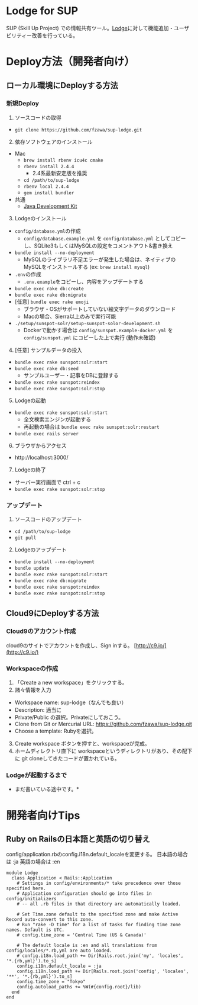 # Lodge for SUP

SUP (Skill Up Project) での情報共有ツール。[Lodge](https://github.com/lodge/lodge)に対して機能追加・ユーザビリティー改善を行っている。

# Deploy方法（開発者向け）

## ローカル環境にDeployする方法

### 新規Deploy

1. ソースコードの取得
  - `git clone https://github.com/fzawa/sup-lodge.git`
2. 依存ソフトウェアのインストール
  - Mac
    - `brew install rbenv icu4c cmake`
    - `rbenv install 2.4.4`
      - 2.4系最新安定版を推奨
    - `cd /path/to/sup-lodge`
    - `rbenv local 2.4.4`
    - `gem install bundler`
  - 共通
    - [Java Development Kit](http://www.oracle.com/technetwork/java/javase/downloads/)
3. Lodgeのインストール
  - `config/database.yml`の作成
    - `config/database.example.yml` を `config/database.yml` としてコピーし、SQLite3もしくはMySQLの設定をコメントアウト&書き換え
  - `bundle install --no-deployment`
    - MySQLのライブラリ不足エラーが発生した場合は、ネイティブのMySQLをインストールする (ex: `brew install mysql`)
  - `.env`の作成
    - `.env.example`をコピーし、内容をアップデートする
  - `bundle exec rake db:create`
  - `bundle exec rake db:migrate`
  - [任意] `bundle exec rake emoji`
    - ブラウザ・OSがサポートしていない絵文字データのダウンロード
    - Macの場合、Sierra以上のみで実行可能
  - `./setup/sunspot-solr/setup-sunspot-solor-development.sh`
    - Dockerで動かす場合は `config/sunspot.example-docker.yml` を `config/sunspot.yml` にコピーした上で実行 (動作未確認)
4. [任意] サンプルデータの投入
  - `bundle exec rake sunspot:solr:start`
  - `bundle exec rake db:seed`
    - サンプルユーザー・記事をDBに登録する
  - `bundle exec rake sunspot:reindex`
  - `bundle exec rake sunspot:solr:stop`
5. Lodgeの起動
  - `bundle exec rake sunspot:solr:start`
    - 全文検索エンジンが起動する
    - 再起動の場合は `bundle exec rake sunspot:solr:restart`
  - `bundle exec rails server`
6. ブラウザからアクセス
  - http://localhost:3000/
7. Lodgeの終了
  - サーバー実行画面で ctrl + c
  - `bundle exec rake sunspot:solr:stop`

### アップデート

1. ソースコードのアップデート
  - `cd /path/to/sup-lodge`
  - `git pull`
2. Lodgeのアップデート
  - `bundle install --no-deployment`
  - `bundle update`
  - `bundle exec rake sunspot:solr:start`
  - `bundle exec rake db:migrate`
  - `bundle exec rake sunspot:reindex`
  - `bundle exec rake sunspot:solr:stop`

## Cloud9にDeployする方法

### Cloud9のアカウント作成
cloud9のサイトでアカウントを作成し、Sign inする。
[http://c9.io/](http://c9.io/)

### Workspaceの作成
1. 「Create a new workspace」をクリックする。
2. 諸々情報を入力
  - Workspace name: sup-lodge（なんでも良い）
  - Description: 適当に
  - Private/Public の選択。Privateにしておこう。
  - Clone from Git or Mercurial URL: https://github.com/fzawa/sup-lodge.git
  - Choose a template: Rubyを選択。
3. Create workspace ボタンを押すと、workspaceが完成。
4. ホームディレクトリ直下に workspaceというディレクトリがあり、その配下に git cloneしてきたコードが置かれている。

### Lodgeが起動するまで
* まだ書いている途中です。*

# 開発者向けTips

## Ruby on Railsの日本語と英語の切り替え
config/application.rbのconfig.i18n.default_localeを変更する。
日本語の場合は :ja 英語の場合は :en
```
module Lodge
  class Application < Rails::Application
    # Settings in config/environments/* take precedence over those specified here.
    # Application configuration should go into files in config/initializers
    # -- all .rb files in that directory are automatically loaded.

    # Set Time.zone default to the specified zone and make Active Record auto-convert to this zone.
    # Run "rake -D time" for a list of tasks for finding time zone names. Default is UTC.
    # config.time_zone = 'Central Time (US & Canada)'

    # The default locale is :en and all translations from config/locales/*.rb,yml are auto loaded.
    # config.i18n.load_path += Dir[Rails.root.join('my', 'locales', '*.{rb,yml}').to_s]
    config.i18n.default_locale = :ja
    config.i18n.load_path += Dir[Rails.root.join('config', 'locales', '**', '*.{rb,yml}').to_s]
    config.time_zone = "Tokyo"
    config.autoload_paths += %W(#{config.root}/lib)
  end
end
```
